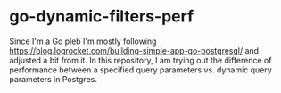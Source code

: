 # go-dynamic-filters-perf

Since I'm a Go pleb I'm mostly following https://blog.logrocket.com/building-simple-app-go-postgresql/ and adjusted a bit from it. In this repository, I am trying out the difference of performance between a specified query parameters vs. dynamic query parameters in Postgres.